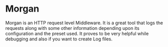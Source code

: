 # Morgan

Morgan is an HTTP request level Middleware. It is a great tool that logs the requests along with some other information depending upon its configuration and the preset used. It proves to be very helpful while debugging and also if you want to create Log files.
